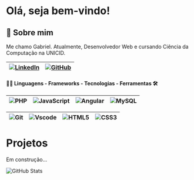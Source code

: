 
# Olá, seja bem-vindo!

## 🚀 Sobre mim
Me chamo Gabriel.
Atualmente, Desenvolvedor Web e cursando Ciência da Computação na UNICID.

| [![LinkedIn](https://img.shields.io/badge/LinkedIn-0077B5?style=for-the-badge&logo=linkedin&logoColor=white)](https://www.linkedin.com/in/gabriel-souza-69347228a/) | [![GitHub](https://img.shields.io/badge/GitHub-100000?style=for-the-badge&logo=github&logoColor=white)](https://github.com/SEUUSERNAME) |
|---|---|



#### 👨‍💻 Linguagens - Frameworks - Tecnologias - Ferramentas  🛠

| ![PHP](https://img.shields.io/badge/PHP-777BB4?style=for-the-badge&logo=php&logoColor=white) | ![JavaScript](https://img.shields.io/badge/JavaScript-F7DF1E?style=for-the-badge&logo=javascript&logoColor=black) | ![Angular](https://img.shields.io/badge/Angular-DD0031?style=for-the-badge&logo=angular&logoColor=white) | ![MySQL](https://img.shields.io/badge/MySQL-00000F?style=for-the-badge&logo=mysql&logoColor=white) |
|---|---|---|---|

| ![Git](https://img.shields.io/badge/GIT-E44C30?style=for-the-badge&logo=git&logoColor=white) | ![Vscode](https://img.shields.io/badge/Vscode-007ACC?style=for-the-badge&logo=visual-studio-code&logoColor=white)| ![HTML5](https://img.shields.io/badge/HTML5-E34F26?style=for-the-badge&logo=html5&logoColor=white)|![CSS3](https://img.shields.io/badge/CSS3-1572B6?style=for-the-badge&logo=css3&logoColor=white)| 
|---|---|---|---|

# Projetos
 Em construção...

![GitHub Stats](https://github-readme-stats.vercel.app/api?username=SEUUSERNAME&theme=transparent&bg_color=000&border_color=30A3DC&show_icons=true&icon_color=30A3DC&title_color=E94D5F&text_color=FFF)
